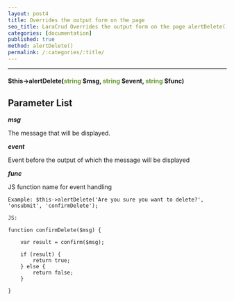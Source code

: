 ```yaml
---
layout: post4
title: Overrides the output form on the page
seo_title: LaraCrud Overrides the output form on the page alertDelete()
categories: [documentation]
published: true
method: alertDelete()
permalink: /:categories/:title/
---
```


---

#### $this->alertDelete(<span style="color: #693">string</span> $msg, <span style="color: #693">string</span> $event,  <span style="color: #693">string</span> $func)

## Parameter List

***msg***

The message that will be displayed.

***event***

Event before the output of which the message will be displayed 

***func***

JS function name for event handling

`
Example:
$this->alertDelete('Are you sure you want to delete?', 'onsubmit', 'confirmDelete');
`

    
    JS:
    
    function confirmDelete($msg) {
    
        var result = confirm($msg);
    
        if (result) {
            return true;
        } else {
            return false;
        }
    
    }                        

